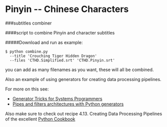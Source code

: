 Pinyin -- Chinese Characters
============================
###subtitles combiner


####script to combine Pinyin and character subtitles

#####Download and run as example:


```
$ python combine.py 
  --title 'Crouching Tiger Hidden Dragon' 
  --files 'CTHD.Simplified.srt' 'CTHD.Pinyin.srt' 
```

you can add as many filenames as you want, these will all be combined. 

Also an example of using generators for creating data processing pipelines. 

For more on this see: 

* [Generator Tricks for Systems Programmers](http://www.dabeaz.com/generators/)
* [Pipes and filters architectures with Python generators](http://www.stylight.com/Numbers/pipes-and-filters-architectures-with-python-generators/)

Also make sure to check out recipe 4.13. Creating Data Processing Pipelines of the excellent [Python Cookbook](http://shop.oreilly.com/product/0636920027072.do)